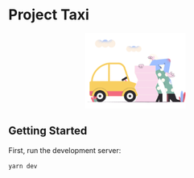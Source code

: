 # Project Taxi

<p align="center">
<img src="https://raw.githubusercontent.com/paulinewang/project-taxi/main/public/landing-page-illustration.png" width="200px" style="margin:0 auto; text-align: center;">
</p>

## Getting Started

First, run the development server:

```bash
yarn dev
```
